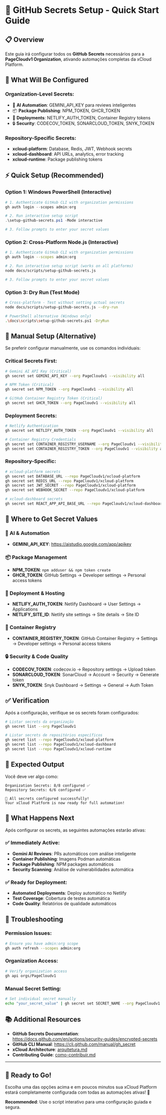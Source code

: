 # 🚀 **GitHub Secrets Setup - Quick Start Guide**

## 📋 **Overview**

Este guia irá configurar todos os **GitHub Secrets** necessários para a **PageCloudv1 Organization**, ativando automações completas da xCloud Platform.

## 🎯 **What Will Be Configured**

### **Organization-Level Secrets:**
- 🤖 **AI Automation**: GEMINI_API_KEY para reviews inteligentes
- 📦 **Package Publishing**: NPM_TOKEN, GHCR_TOKEN
- 🚀 **Deployments**: NETLIFY_AUTH_TOKEN, Container Registry tokens
- 🔒 **Security**: CODECOV_TOKEN, SONARCLOUD_TOKEN, SNYK_TOKEN

### **Repository-Specific Secrets:**
- **xcloud-platform**: Database, Redis, JWT, Webhook secrets
- **xcloud-dashboard**: API URLs, analytics, error tracking
- **xcloud-runtime**: Package publishing tokens

## ⚡ **Quick Setup (Recommended)**

### **Option 1: Windows PowerShell (Interactive)**

```powershell
# 1. Authenticate GitHub CLI with organization permissions
gh auth login --scopes admin:org

# 2. Run interactive setup script
.\setup-github-secrets.ps1 -Mode interactive

# 3. Follow prompts to enter your secret values
```

### **Option 2: Cross-Platform Node.js (Interactive)**

```bash
# 1. Authenticate GitHub CLI with organization permissions
gh auth login --scopes admin:org

# 2. Run interactive setup script (works on all platforms)
node docs/scripts/setup-github-secrets.js

# 3. Follow prompts to enter your secret values
```

### **Option 3: Dry Run (Test Mode)**

```bash
# Cross-platform - Test without setting actual secrets
node docs/scripts/setup-github-secrets.js --dry-run

# PowerShell alternative (Windows only)
.\docs\scripts\setup-github-secrets.ps1 -DryRun
```

## 📝 **Manual Setup (Alternative)**

Se preferir configurar manualmente, use os comandos individuais:

### **Critical Secrets First:**

```bash
# Gemini AI API Key (Critical)
gh secret set GEMINI_API_KEY --org PageCloudv1 --visibility all

# NPM Token (Critical)  
gh secret set NPM_TOKEN --org PageCloudv1 --visibility all

# GitHub Container Registry Token (Critical)
gh secret set GHCR_TOKEN --org PageCloudv1 --visibility all
```

### **Deployment Secrets:**

```bash
# Netlify Authentication
gh secret set NETLIFY_AUTH_TOKEN --org PageCloudv1 --visibility all

# Container Registry Credentials
gh secret set CONTAINER_REGISTRY_USERNAME --org PageCloudv1 --visibility all
gh secret set CONTAINER_REGISTRY_TOKEN --org PageCloudv1 --visibility all
```

### **Repository-Specific:**

```bash
# xcloud-platform secrets
gh secret set DATABASE_URL --repo PageCloudv1/xcloud-platform
gh secret set REDIS_URL --repo PageCloudv1/xcloud-platform
gh secret set JWT_SECRET --repo PageCloudv1/xcloud-platform
gh secret set WEBHOOK_SECRET --repo PageCloudv1/xcloud-platform

# xcloud-dashboard secrets
gh secret set REACT_APP_API_BASE_URL --repo PageCloudv1/xcloud-dashboard
```

## 🔑 **Where to Get Secret Values**

### **🤖 AI & Automation**
- **GEMINI_API_KEY**: <https://aistudio.google.com/app/apikey>

### **📦 Package Management**
- **NPM_TOKEN**: `npm adduser && npm token create`
- **GHCR_TOKEN**: GitHub Settings → Developer settings → Personal access tokens

### **🚀 Deployment & Hosting**
- **NETLIFY_AUTH_TOKEN**: Netlify Dashboard → User Settings → Applications
- **NETLIFY_SITE_ID**: Netlify site settings → Site details → Site ID

### **🔧 Container Registry**
- **CONTAINER_REGISTRY_TOKEN**: GitHub Container Registry → Settings → Developer settings → Personal access tokens

### **🔒 Security & Code Quality**
- **CODECOV_TOKEN**: codecov.io → Repository settings → Upload token
- **SONARCLOUD_TOKEN**: SonarCloud → Account → Security → Generate token
- **SNYK_TOKEN**: Snyk Dashboard → Settings → General → Auth Token

## ✅ **Verification**

Após a configuração, verifique se os secrets foram configurados:

```bash
# Listar secrets da organização
gh secret list --org PageCloudv1

# Listar secrets de repositórios específicos
gh secret list --repo PageCloudv1/xcloud-platform
gh secret list --repo PageCloudv1/xcloud-dashboard
gh secret list --repo PageCloudv1/xcloud-runtime
```

## 🎯 **Expected Output**

Você deve ver algo como:

```text
Organization Secrets: 8/8 configured ✅
Repository Secrets: 6/6 configured ✅

🎉 All secrets configured successfully!
Your xCloud Platform is now ready for full automation!
```

## 🚀 **What Happens Next**

Após configurar os secrets, as seguintes automações estarão ativas:

### **✅ Immediately Active:**
- **Gemini AI Reviews**: PRs automáticos com análise inteligente
- **Container Publishing**: Imagens Podman automáticas
- **Package Publishing**: NPM packages automáticos
- **Security Scanning**: Análise de vulnerabilidades automática

### **✅ Ready for Deployment:**
- **Automated Deployments**: Deploy automático no Netlify
- **Test Coverage**: Cobertura de testes automática
- **Code Quality**: Relatórios de qualidade automáticos

## 🔧 **Troubleshooting**

### **Permission Issues:**
```bash
# Ensure you have admin:org scope
gh auth refresh --scopes admin:org
```

### **Organization Access:**
```bash  
# Verify organization access
gh api orgs/PageCloudv1
```

### **Manual Secret Setting:**
```bash
# Set individual secret manually
echo "your_secret_value" | gh secret set SECRET_NAME --org PageCloudv1 --visibility all
```

## 📚 **Additional Resources**

- **GitHub Secrets Documentation**: <https://docs.github.com/en/actions/security-guides/encrypted-secrets>
- **GitHub CLI Manual**: <https://cli.github.com/manual/gh_secret>
- **xCloud Architecture**: [arquitetura.md](../../architecture/arquitetura.md)
- **Contributing Guide**: [como-contribuir.md](../development/como-contribuir.md)

---

## 🎯 **Ready to Go!**

Escolha uma das opções acima e em poucos minutos sua xCloud Platform estará completamente configurada com todas as automações ativas! 🚀

**Recommended**: Use o script interativo para uma configuração guiada e segura.